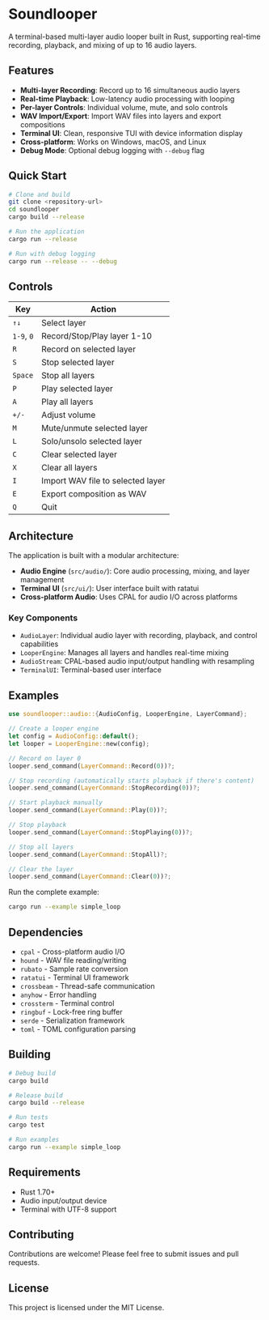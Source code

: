 # Soundlooper

A terminal-based multi-layer audio looper built in Rust, supporting real-time recording, playback, and mixing of up to 16 audio layers.

## Features

- **Multi-layer Recording**: Record up to 16 simultaneous audio layers
- **Real-time Playback**: Low-latency audio processing with looping
- **Per-layer Controls**: Individual volume, mute, and solo controls
- **WAV Import/Export**: Import WAV files into layers and export compositions
- **Terminal UI**: Clean, responsive TUI with device information display
- **Cross-platform**: Works on Windows, macOS, and Linux
- **Debug Mode**: Optional debug logging with `--debug` flag

## Quick Start

```bash
# Clone and build
git clone <repository-url>
cd soundlooper
cargo build --release

# Run the application
cargo run --release

# Run with debug logging
cargo run --release -- --debug
```

## Controls

| Key | Action |
|-----|--------|
| `↑↓` | Select layer |
| `1-9`, `0` | Record/Stop/Play layer 1-10 |
| `R` | Record on selected layer |
| `S` | Stop selected layer |
| `Space` | Stop all layers |
| `P` | Play selected layer |
| `A` | Play all layers |
| `+/-` | Adjust volume |
| `M` | Mute/unmute selected layer |
| `L` | Solo/unsolo selected layer |
| `C` | Clear selected layer |
| `X` | Clear all layers |
| `I` | Import WAV file to selected layer |
| `E` | Export composition as WAV |
| `Q` | Quit |

## Architecture

The application is built with a modular architecture:

- **Audio Engine** (`src/audio/`): Core audio processing, mixing, and layer management
- **Terminal UI** (`src/ui/`): User interface built with ratatui
- **Cross-platform Audio**: Uses CPAL for audio I/O across platforms

### Key Components

- `AudioLayer`: Individual audio layer with recording, playback, and control capabilities
- `LooperEngine`: Manages all layers and handles real-time mixing
- `AudioStream`: CPAL-based audio input/output handling with resampling
- `TerminalUI`: Terminal-based user interface

## Examples

```rust
use soundlooper::audio::{AudioConfig, LooperEngine, LayerCommand};

// Create a looper engine
let config = AudioConfig::default();
let looper = LooperEngine::new(config);

// Record on layer 0
looper.send_command(LayerCommand::Record(0))?;

// Stop recording (automatically starts playback if there's content)
looper.send_command(LayerCommand::StopRecording(0))?;

// Start playback manually
looper.send_command(LayerCommand::Play(0))?;

// Stop playback
looper.send_command(LayerCommand::StopPlaying(0))?;

// Stop all layers
looper.send_command(LayerCommand::StopAll)?;

// Clear the layer
looper.send_command(LayerCommand::Clear(0))?;
```

Run the complete example:
```bash
cargo run --example simple_loop
```

## Dependencies

- `cpal` - Cross-platform audio I/O
- `hound` - WAV file reading/writing
- `rubato` - Sample rate conversion
- `ratatui` - Terminal UI framework
- `crossbeam` - Thread-safe communication
- `anyhow` - Error handling
- `crossterm` - Terminal control
- `ringbuf` - Lock-free ring buffer
- `serde` - Serialization framework
- `toml` - TOML configuration parsing

## Building

```bash
# Debug build
cargo build

# Release build
cargo build --release

# Run tests
cargo test

# Run examples
cargo run --example simple_loop
```

## Requirements

- Rust 1.70+
- Audio input/output device
- Terminal with UTF-8 support

## Contributing

Contributions are welcome! Please feel free to submit issues and pull requests.

## License

This project is licensed under the MIT License.
